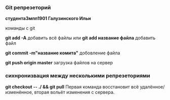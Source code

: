 ### Git репрезеторий  
**студента3мпп1901 Галузинского Ильи**

команды с git 

**git add -A** добавить всё файлы
или
**git add название файла** добавить файл

**git commit -m"название комита"** добовление файла
	
**git push origin master** загрузка файлов на сервер


### сихнронизвация между несколькими репрезеториями 

**git checkout -- ./ && git pull** Первая команда восстановит всё удалённое/изменённое, вторая вольёт изменения с сервера.
